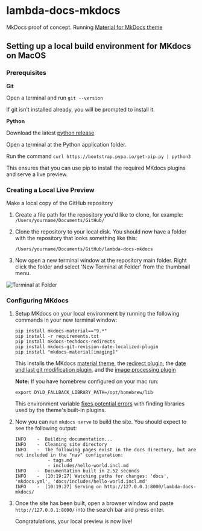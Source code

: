 # lambda-docs-mkdocs
MkDocs proof of concept. Running [Material for MkDocs theme](https://squidfunk.github.io/mkdocs-material/)

## Setting up a local build environment for MKdocs on MacOS

### Prerequisites

**Git**

Open a terminal and run `git --version`

If git isn't installed already, you will be prompted to install it.

**Python**

Download the latest [python release](https://www.python.org/downloads/macos/)

Open a terminal at the Python application folder.

Run the command `curl https://bootstrap.pypa.io/get-pip.py | python3`

This ensures that you can use pip to install the required MKdocs plugins and serve a live preview.

### Creating a Local Live Preview

Make a local copy of the GitHub repository

1. Create a file path for the repository you'd like to clone, for example: `/Users/yourname/Documents/GitHub/`

2. Clone the repository to your local disk. You should now have a folder with the repository that looks something like this:

    `/Users/yourname/Documents/GitHub/lambda-docs-mkdocs`

3. Now open a new terminal window at the repository main folder. Right click the folder and select 'New Terminal at Folder' from the thumbnail menu.

![Terminal at Folder](https://cdn.mathpix.com/cropped/2024_06_05_2ef73961a67c69be1b52g-2.jpg?height=740&width=1781&top_left_y=234&top_left_x=234)

### Configuring MKdocs

1. Setup MKdocs on your local environment by running the following commands in your new terminal window:

       pip install mkdocs-material=="9.*"
       pip install -r requirements.txt
       pip install mkdocs-techdocs-redirects
       pip install mkdocs-git-revision-date-localized-plugin
       pip install "mkdocs-material[imaging]"
    
   This installs the MKdocs [material theme](https://squidfunk.github.io/mkdocs-material/), the [redirect plugin](https://pypi.org/project/mkdocs-techdocs-redirects/), the [date and last git modification plugin](https://github.com/timvink/mkdocs-git-revision-date-localized-plugin), and the [image processing plugin](https://github.com/squidfunk/mkdocs-material/blob/master/docs/plugins/requirements/image-processing.md)

   **Note:** If you have homebrew configured on your mac run:

       export DYLD_FALLBACK_LIBRARY_PATH=/opt/homebrew/lib

   This environment variable [fixes potential errors](https://github.com/squidfunk/mkdocs-material/issues/5121) with finding libraries used by the theme's built-in plugins.

2. Now you can run `mkdocs serve` to build the site. You should expect to see the following output:

       INFO    -  Building documentation...
       INFO    -  Cleaning site directory
       INFO    -  The following pages exist in the docs directory, but are not included in the "nav" configuration:
                   - tags.md
                   - includes/hello-world.incl.md
       INFO    -  Documentation built in 2.52 seconds
       INFO    -  [10:19:27] Watching paths for changes: 'docs', 'mkdocs.yml', 'docs/includes/hello-world.incl.md'
       INFO    -  [10:19:27] Serving on http://127.0.0.1:8000/lambda-docs-mkdocs/

3. Once the site has been built, open a browser window and paste `http://127.0.0.1:8000/` into the search bar and press enter.

   Congratulations, your local preview is now live!
